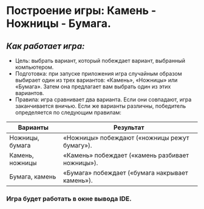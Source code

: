 # Построение игры: Камень - Ножницы - Бумага.

## _Как работает игра:_

- Цель: выбрать вариант, который побеждает вариант, выбранный компьютером.
- Подготовка: при запуске приложения игра случайным образом выбирает один из трех вариантов:
  «Камень», «Ножницы» или «Бумага». Затем она предлагает вам выбрать один из этих вариантов.
- Правила: игра сравнивает два варианта. Если они совпадают, игра заканчивается вничью. Если же
  варианты различны, победитель определяется по следующим правилам:

| Варианты        | Результат                                        |
|-----------------|--------------------------------------------------|
| Ножницы, бумага | «Ножницы» побеждают («ножницы режут бумагу»).    |
| Камень, ножницы | «Камень» побеждает («камень разбивает ножницы»). |
| Бумага, камень  | «Бумага» побеждает («бумага накрывает камень»).  |

### Игра будет работать в окне вывода IDE.